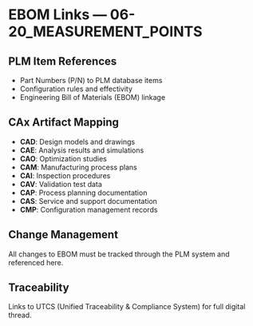 # EBOM Links — 06-20_MEASUREMENT_POINTS

## PLM Item References
- Part Numbers (P/N) to PLM database items
- Configuration rules and effectivity
- Engineering Bill of Materials (EBOM) linkage

## CAx Artifact Mapping
- **CAD**: Design models and drawings
- **CAE**: Analysis results and simulations
- **CAO**: Optimization studies
- **CAM**: Manufacturing process plans
- **CAI**: Inspection procedures
- **CAV**: Validation test data
- **CAP**: Process planning documentation
- **CAS**: Service and support documentation
- **CMP**: Configuration management records

## Change Management
All changes to EBOM must be tracked through the PLM system and referenced here.

## Traceability
Links to UTCS (Unified Traceability & Compliance System) for full digital thread.
